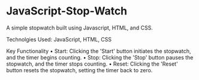 # JavaScript-Stop-Watch
A simple stopwatch built using Javascript, HTML, and CSS.

Technolgies Used: JavaScript, HTML, CSS

Key Functionality
• Start: Clicking the 'Start' button initiates the stopwatch, and the timer begins counting.
• Stop: Clicking the 'Stop' button pauses the stopwatch, and the timer stops counting.
• Reset: Clicking the 'Reset' button resets the stopwatch, setting the timer back to zero.

